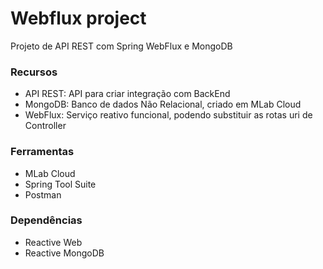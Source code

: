 # Webflux project
 Projeto de API REST com Spring WebFlux e MongoDB

### Recursos
- API REST: API para criar integração com BackEnd
- MongoDB: Banco de dados Não Relacional, criado em MLab Cloud 
- WebFlux: Serviço reativo funcional, podendo substituir as rotas uri de Controller

### Ferramentas 
- MLab Cloud
- Spring Tool Suite
- Postman

### Dependências
- Reactive Web
- Reactive MongoDB
